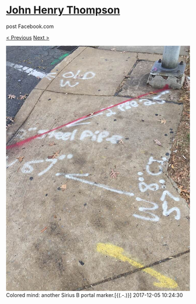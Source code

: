 # [John Henry Thompson](../README.md)
post Facebook.com

[< Previous](2017-12-10-1.md) [Next >](2017-12-05-2.md)

[![](../media/2017-12-05/Timeline-Photos-Colored-mind-another-Sirius-B-portal-marker.jpg)](../README.md)
Colored mind: another  Sirius B portal marker.[{(.-.)}]
2017-12-05 10:24:30